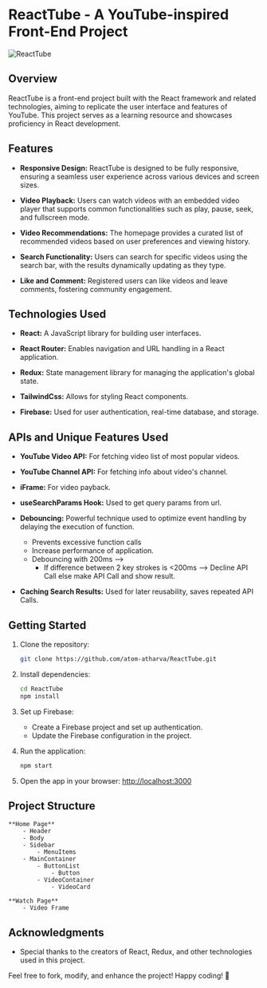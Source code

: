 # ReactTube - A YouTube-inspired Front-End Project

![ReactTube](link_to_project_image)

## Overview

ReactTube is a front-end project built with the React framework and related technologies, aiming to replicate the user interface and features of YouTube. This project serves as a learning resource and showcases proficiency in React development.

## Features

-   **Responsive Design:** ReactTube is designed to be fully responsive, ensuring a seamless user experience across various devices and screen sizes.

-   **Video Playback:** Users can watch videos with an embedded video player that supports common functionalities such as play, pause, seek, and fullscreen mode.

-   **Video Recommendations:** The homepage provides a curated list of recommended videos based on user preferences and viewing history.

-   **Search Functionality:** Users can search for specific videos using the search bar, with the results dynamically updating as they type.

-   **Like and Comment:** Registered users can like videos and leave comments, fostering community engagement.

## Technologies Used

-   **React:** A JavaScript library for building user interfaces.

-   **React Router:** Enables navigation and URL handling in a React application.

-   **Redux:** State management library for managing the application's global state.

-   **TailwindCss:** Allows for styling React components.

-   **Firebase:** Used for user authentication, real-time database, and storage.

## APIs and Unique Features Used

-   **YouTube Video API:** For fetching video list of most popular videos.

-   **YouTube Channel API:** For fetching info about video's channel.

-   **iFrame:** For video payback.

-   **useSearchParams Hook:** Used to get query params from url.

-   **Debouncing:** Powerful technique used to optimize event handling by delaying the execution of function.

    -   Prevents excessive function calls
    -   Increase performance of application.
    -   Debouncing with 200ms -->
        -   If difference between 2 key strokes is <200ms --> Decline API Call else make API Call and show result.

-   **Caching Search Results:** Used for later reusability, saves repeated API Calls.

## Getting Started

1. Clone the repository:

    ```bash
    git clone https://github.com/atom-atharva/ReactTube.git
    ```

2. Install dependencies:

    ```bash
    cd ReactTube
    npm install
    ```

3. Set up Firebase:

    - Create a Firebase project and set up authentication.
    - Update the Firebase configuration in the project.

4. Run the application:

    ```bash
    npm start
    ```

5. Open the app in your browser: [http://localhost:3000](http://localhost:3000)

## Project Structure

```
**Home Page**
    - Header
    - Body
    - Sidebar
        - MenuItems
    - MainContainer
        - ButtonList
            - Button
        - VideoContainer
            - VideoCard
```

```
**Watch Page**
    - Video Frame
```

## Acknowledgments

-   Special thanks to the creators of React, Redux, and other technologies used in this project.

Feel free to fork, modify, and enhance the project! Happy coding! 🚀
